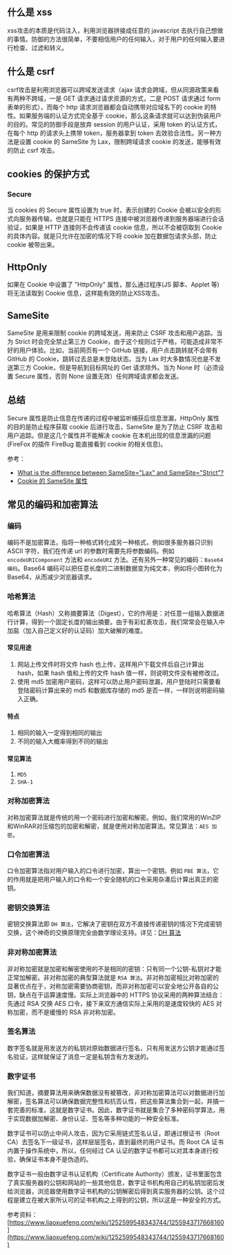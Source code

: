 ## 什么是 xss 
xss攻击的本质是代码注入，利用浏览器拼接成任意的 javascript 去执行自己想做的事情。防御的方法很简单，不要相信用户的任何输入，对于用户的任何输入要进行检查、过滤和转义。



## 什么是 csrf
csrf攻击是利用浏览器可以跨域发送请求（ajax 请求会跨域，但从同源政策来看有两种不跨域，一是 GET 请求通过请求资源的方式，二是 POST 请求通过 form 表单的形式），而每个 http 请求浏览器都会自动携带对应域名下的 cookie 的特性。如果服务端的认证方式完全基于 cookie，那么这条请求就可以达到伪装用户的目的。常见的防御手段是放弃 session 的用户认证，采用 token 的认证方式，在每个 http 的请求头上携带 token，服务器拿到 token 去效验合法性。另一种方法是设置 cookie 的 SameSite 为 Lax，限制跨域请求 cookie 的发送，能够有效的防止 csrf 攻击。



## cookies 的保护方式
### Secure
当 cookies 的 Secure 属性设置为 true 时，表示创建的 Cookie 会被以安全的形式向服务器传输，也就是只能在 HTTPS 连接中被浏览器传递到服务器端进行会话验证，如果是 HTTP 连接则不会传递该 cookie 信息，所以不会被窃取到 Cookie 的具体内容。就是只允许在加密的情况下将 cookie 加在数据包请求头部，防止 cookie 被带出来。
## HttpOnly
如果在 Cookie 中设置了 "HttpOnly" 属性，那么通过程序(JS 脚本、Applet 等)将无法读取到 Cookie 信息，这样能有效的防止XSS攻击。
## SameSite
SameSite 是用来限制 cookie 的跨域发送，用来防止 CSRF 攻击和用户追踪。当为 Strict 时会完全禁止第三方 Cookie，由于这个规则过于严格，可能造成非常不好的用户体验。比如，当前网页有一个 GitHub 链接，用户点击跳转就不会带有 GitHub 的 Cookie，跳转过去总是未登陆状态。当为 Lax 时大多数情况也是不发送第三方 Cookie，但是导航到目标网址的 Get 请求除外。当为 None 时（必须设置 Secure 属性，否则 None 设置无效）任何跨域请求都会发送。
## 总结
Secure 属性是防止信息在传递的过程中被监听捕获后信息泄漏，HttpOnly 属性的目的是防止程序获取 cookie 后进行攻击，SameSite 是为了防止 CSRF 攻击和用户追踪。但是这几个属性并不能解决 cookie 在本机出现的信息泄漏的问题(FireFox 的插件 FireBug 能直接看到 cookie 的相关信息)。

参考：  
+ [What is the difference between SameSite="Lax" and SameSite="Strict"?](https://stackoverflow.com/questions/59990864/what-is-the-difference-between-samesite-lax-and-samesite-strict)  
+ [Cookie 的 SameSite 属性](https://www.ruanyifeng.com/blog/2019/09/cookie-samesite.html)



## 常见的编码和加密算法
### 编码
编码不是加密算法，指将一种格式转化成另一种格式，例如很多服务器只识别 ASCII 字符，我们在传递 url 的参数时需要先将参数编码。例如 `encodeURIComponent` 方法和 `encodeURI` 方法。还有另外一种常见的编码：`Base64 编码`。Base64 编码可以把任意长度的二进制数据变为纯文本，例如将小图转化为 Base64，从而减少浏览器请求。
### 哈希算法
哈希算法（Hash）又称摘要算法（Digest），它的作用是：对任意一组输入数据进行计算，得到一个固定长度的输出摘要。由于有彩虹表攻击，我们常常会在输入中加盐（加入自己定义好的认证码）加大破解的难度。
#### 常见用途
1. 网站上传文件时将文件 hash 也上传，这样用户下载文件后自己计算出 hash，如果 hash 值和上传的文件 hash 值一样，则说明文件没有被修改过。
2. 使用 md5 加密用户密码，这样可以防止用户密码泄漏，用户登陆时只需要看登陆密码计算出来的 md5 和数据库存储的 md5 是否一样，一样则说明密码输入正确。
#### 特点
1. 相同的输入一定得到相同的输出
2. 不同的输入大概率得到不同的输出
#### 常见算法
1. `MD5`
2. `SHA-1`
### 对称加密算法
对称加密算法就是传统的用一个密码进行加密和解密。例如，我们常用的WinZIP和WinRAR对压缩包的加密和解密，就是使用对称加密算法。常见算法：`AES 加密`。
### 口令加密算法
口令加密算法指对用户输入的口令进行加密，算出一个密钥。例如 `PBE 算法`，它的作用就是把用户输入的口令和一个安全随机的口令采用杂凑后计算出真正的密钥。
### 密钥交换算法
密钥交换算法即 `DH 算法`，它解决了密钥在双方不直接传递密钥的情况下完成密钥交换，这个神奇的交换原理完全由数学理论支持。详见：[DH 算法](https://www.liaoxuefeng.com/wiki/1252599548343744/1304227905273889)
### 非对称加密算法
非对称加密就是加密和解密使用的不是相同的密钥：只有同一个公钥-私钥对才能正常加解密。非对称加密的典型算法就是 `RSA 算法`。非对称加密相比对称加密的显著优点在于，对称加密需要协商密钥，而非对称加密可以安全地公开各自的公钥，缺点在于运算速度慢。实际上浏览器中的 HTTPS 协议采用的两种算法结合：先通过 RSA 交换 AES 口令，接下来双方通信实际上采用的是速度较快的 AES 对称加密，而不是缓慢的 RSA 非对称加密。
### 签名算法
数字签名就是用发送方的私钥对原始数据进行签名，只有用发送方公钥才能通过签名验证，这样就保证了消息一定是私钥含有方发送的。
### 数字证书
我们知道，摘要算法用来确保数据没有被篡改，非对称加密算法可以对数据进行加解密，签名算法可以确保数据完整性和抗否认性，把这些算法集合到一起，并搞一套完善的标准，这就是数字证书。因此，数字证书就是集合了多种密码学算法，用于实现数据加解密、身份认证、签名等多种功能的一种安全标准。

数字证书可以防止中间人攻击，因为它采用链式签名认证，即通过根证书（Root CA）去签名下一级证书，这样层层签名，直到最终的用户证书。而 Root CA 证书内置于操作系统中，所以，任何经过 CA 认证的数字证书都可以对其本身进行校验，确保证书本身不是伪造的。

数字证书一般由数字证书认证机构（Certificate Authority）颁发，证书里面包含了真实服务器的公钥和网站的一些其他信息，数字证书机构用自己的私钥加密后发给浏览器，浏览器使用数字证书机构的公钥解密后得到真实服务器的公钥。这个过程是建立在被大家所认可的证书机构之上得到的公钥，所以这是一种安全的方式。

参考资料：[https://www.liaoxuefeng.com/wiki/1252599548343744/1255943717668160](https://www.liaoxuefeng.com/wiki/1252599548343744/1255943717668160)
